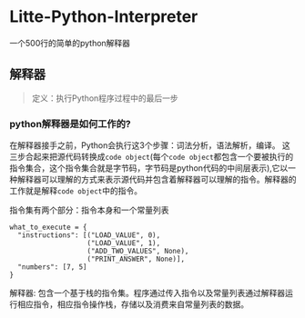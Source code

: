 # Litte-Python-Interpreter
一个500行的简单的python解释器

## 解释器
> 定义：执行Python程序过程中的最后一步

### python解释器是如何工作的?

在解释器接手之前，Python会执行这3个步骤：词法分析，语法解析，编译。
这三步合起来把源代码转换成`code object`(每个`code object`都包含一个要被执行的指令集合，这个指令集合就是字节码，字节码是python代码的中间层表示),它以一种解释器可以理解的方式来表示源代码并包含着解释器可以理解的指令。解释器的工作就是解释`code object`中的指令。


指令集有两个部分：指令本身和一个常量列表

```
what_to_execute = {
  "instructions": [("LOAD_VALUE", 0),
                   ("LOAD_VALUE", 1),
                   ("ADD_TWO_VALUES", None),
                   ("PRINT_ANSWER", None)],
  "numbers": [7, 5]
}
```

解释器: 包含一个基于栈的指令集。程序通过传入指令以及常量列表通过解释器运行相应指令，相应指令操作栈，存储以及消费来自常量列表的数据。
